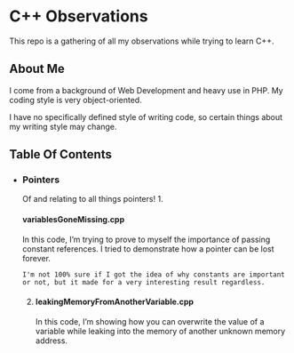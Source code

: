 C++ Observations
================

This repo is a gathering of all my observations while trying to learn
C++.

About Me
--------

I come from a background of Web Development and heavy use in PHP. My
coding style is very object-oriented.

I have no specifically defined style of writing code, so certain things
about my writing style may change.

Table Of Contents
-----------------

-	<h3>Pointers</h3>
	Of and relating to all things pointers!
	1.	<h4>variablesGoneMissing.cpp</h4>
		In this code, I’m trying to prove to myself the importance of
		passing constant references. I tried to demonstrate how a
		pointer can be lost forever.
		
		I'm not 100% sure if I got the idea of why constants are important
		or not, but it made for a very interesting result regardless.
	2.  <h4>leakingMemoryFromAnotherVariable.cpp</h4>
		In this code, I’m showing how you can overwrite the value of a
		variable while leaking into the memory of another unknown memory
		address.